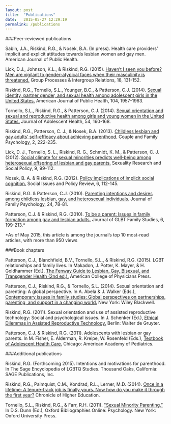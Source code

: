 ```yaml
---
layout: post
title:  "Publications"
date:   2015-05-27 12:29:19
permalink: /publications
---
```


###Peer-reviewed publications

Sabin, J.A., Riskind, R.G., & Nosek, B.A.  (In press).  Health care providers’ implicit and explicit attitudes towards lesbian women and gay men.  American Journal of Public Health.

Lick, D.J., Johnson, K.L., & Riskind, R.G. (2015).  [Haven’t I seen you before? Men are vigilant to gender-atypical faces when their masculinity is threatened.](http://gpi.sagepub.com/content/18/2/131) Group Processes & Intergroup Relations, 18, 131-152.

Riskind, R.G., Tornello, S.L., Younger, B.C., & Patterson, C.J.  (2014).  [Sexual identity, partner gender, and sexual health among adolescent girls in the United States.](http://ajph.aphapublications.org/doi/abs/10.2105/AJPH.2014.302037) American Journal of Public Health, 104, 1957-1963.
	
Tornello, S.L., Riskind, R.G., & Patterson, C.J.  (2014).  [Sexual orientation and sexual and reproductive health among girls and young women in the United States.](http://www.sciencedirect.com/science/article/pii/S1054139X13004734)  Journal of Adolescent Health, 54, 160-168.

Riskind, R.G., Patterson, C. J., & Nosek, B.A. (2013).  [Childless lesbian and gay adults’ self-efficacy about achieving parenthood.](http://psycnet.apa.org/psycarticles/2013-15116-001) Couple and Family Psychology, 2, 222-235.

Lick, D. J., Tornello, S. L., Riskind, R. G., Schmidt, K. M., & Patterson, C. J. (2012). [Social climate for sexual minorities predicts well-being among heterosexual offspring of lesbian and gay parents.](http://www.springerlink.com/content/f358242400824x8r/) Sexuality Research and Social Policy, 9, 99-112.

Nosek, B. A. & Riskind, R.G. (2012). [Policy implications of implicit social cognition.](http://projectimplicit.net/nosek/papers/NR2012.pdf) Social Issues and Policy Review, 6, 112-145.

Riskind, R.G. & Patterson, C.J. (2010). [Parenting intentions and desires among childless lesbian, gay, and heterosexual individuals.](http://psycnet.apa.org/journals/fam/24/1/78.pdf)  Journal of Family Psychology, 24, 78-81.

Patterson, C.J. & Riskind, R.G. (2010).  [To be a parent: Issues in family formation among gay and lesbian adults.](http://www.informaworld.com/index/925052935.pdf)  Journal of GLBT Family Studies, 6, 199-213.*

*As of May 2015, this article is among the journal’s top 10 most-read articles, with more than 950 views 

###Book chapters

Patterson, C.J., Blanchfield, B.V., Tornello, S.L., & Riskind, R.G. (2015). LGBT relationships and family lives. In Makadon, J. Potter, K. Mayer, & H. Goldhammer (Ed.), [The Fenway Guide to Lesbian, Gay, Bisexual, and Transgender Health (2nd ed.).](http://www.amazon.com/Fenway-Lesbian-Bisexual-Transgender-Health/dp/1938921003/) American College of Physicians Press.

Patterson, C.J., Riskind, R.G., & Tornello, S.L.  (2014).  Sexual orientation and parenting: A global perspective.  In A. Abela & J. Walker (Eds.), [Contemporary issues in family studies:  Global perspectives on partnerships, parenting, and support in a changing world.](http://www.amazon.com/Contemporary-Issues-Family-Studies-Perspectives/dp/1119971039/)  New York: Wiley Blackwell.

Riskind, R.G. (2011). Sexual orientation and use of assisted reproductive technology: Social and psychological issues.  In J. Schenker (Ed.), [Ethical Dilemmas in Assisted Reproductive Technology.](http://www.amazon.com/Ethical-Dilemmas-Assisted-Reproductive-Technologies/dp/3110240203)  Berlin: Walter de Gruyter.

Patterson, C.J. & Riskind, R.G. (2011). Adolescents with lesbian or gay parents.  In M. Fisher, E. Alderman, R. Kreipe, W. Rosenfeld (Eds.), [Textbook of Adolescent Health Care.](http://www.amazon.com/Textbook-Adolescent-Health-Martin-Fisher/dp/1581102690)  Chicago: American Academy of Pediatrics.

###Additional publications

Riskind, R.G.  (Forthcoming 2015).  Intentions and motivations for parenthood. In The Sage Encyclopedia of LGBTQ Studies.  Thousand Oaks, California:  SAGE Publications, Inc.

Riskind, R.G., Palmquist, C.M., Kondrad, R.L., Lerner, M.D. (2014). [Once in a lifetime: A tenure-track job is finally yours. Now how do you make it through the first year?](http://chronicle.com/article/Once-in-a-Lifetime/148515) Chronicle of Higher Education.
 
Tornello, S.L., Riskind, R.G., & Farr, R.H. (2011).  ["Sexual Minority Parenting.”](http://www.oxfordbibliographiesonline.com/view/document/obo-9780199828340/obo-9780199828340-0028.xml) In D.S. Dunn (Ed.), Oxford Bibliographies Online: Psychology. New York: Oxford University Press.
